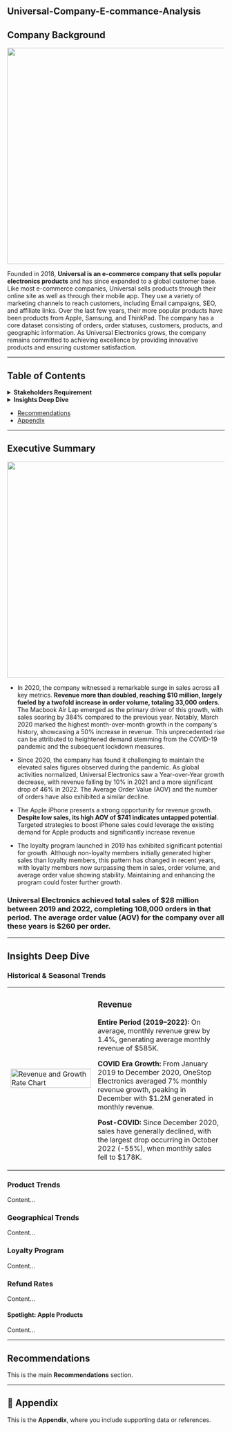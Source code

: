 Universal-Company-E-commance-Analysis
----
## Company Background
<p align="center" width="100%">
<img src="https://github.com/user-attachments/assets/f54c6f0e-9c4f-40cb-9130-f44eaf7f4924" width="800" height="500" />
</p>

Founded in 2018, **Universal is an e-commerce company that sells popular electronics products** and has since expanded to a global customer base. 
Like most e-commerce companies, Universal sells products through their online site as well as through their mobile app. 
They use a variety of marketing channels to reach customers, including Email campaigns, SEO, and affiliate links. 
Over the last few years, their more popular products have been products from Apple, Samsung, and ThinkPad. The company has a core dataset consisting of orders, order statuses, customers, products, and geographic information. As Universal Electronics grows, the company remains committed to achieving excellence by providing innovative products and ensuring customer satisfaction.

---
## Table of Contents

<details>
  <summary><strong>Stakeholders Requirement</strong></summary>
  
  - 1. What were the overall sales trends from 2019 to 2022?
  - 2. What were the company's yearly and monthly growth rates?
  - 3. How has the new loyalty program performed? Should we keep using it?
  - 4. What was the company's refund rate and average order value (AOV)?

       Notes:

        - Focus on Revenue, AOV, and order counts
        - Look at trends over Yearly and Monthly periods
        - For Refunds and AOV specifically compare across Apple products

</details>

<details>
  <summary><strong>Insights Deep Dive</strong></summary>

  - [Historical & Seasonal Trends](#historical--seasonal-trends)  
  - [Product Trends](#product-trends)  
  - [Geographical Trends](#geographical-trends)  
  - [Loyalty Program](#loyalty-program)  
  - [Refund Rates](#refund-rates)  
  - [Spotlight: Apple Products](#spotlight-apple-products)

</details>

  - [Recommendations](#recommendations)
  - [Appendix](#appendix)

</details>

---

## Executive Summary

<p align="center" width="100%">
<img src="https://github.com/user-attachments/assets/40b57517-ea8e-4a14-bf9e-95c5887cd032" width="800" height="500" />
</p>

</details>

- In 2020, the company witnessed a remarkable surge in sales across all key metrics. **Revenue more than doubled, reaching $10 million, largely fueled by a twofold increase in order volume, totaling 33,000 orders**. The Macbook Air Lap emerged as the primary driver of this growth, with sales soaring by 384% compared to the previous year. Notably, March 2020 marked the highest month-over-month growth in the company's history, showcasing a 50% increase in revenue. This unprecedented rise can be attributed to heightened demand stemming from the COVID-19 pandemic and the subsequent lockdown measures.

- Since 2020, the company has found it challenging to maintain the elevated sales figures observed during the pandemic. As global activities normalized, Universal Electronics saw a Year-over-Year growth decrease, with revenue falling by 10% in 2021 and a more significant drop of 46% in 2022. The Average Order Value (AOV) and the number of orders have also exhibited a similar decline.

- The Apple iPhone presents a strong opportunity for revenue growth. **Despite low sales, its high AOV of $741 indicates untapped potential**. Targeted strategies to boost iPhone sales could leverage the existing demand for Apple products and significantly increase revenue

- The loyalty program launched in 2019 has exhibited significant potential for growth. Although non-loyalty members initially generated higher sales than loyalty members, this pattern has changed in recent years, with loyalty members now surpassing them in sales, order volume, and average order value showing stability. Maintaining and enhancing the program could foster further growth.

### Universal Electronics achieved total sales of $28 million between 2019 and 2022, completing 108,000 orders in that period. The average order value (AOV) for the company over all these years is $260 per order.

---

## Insights Deep Dive

### Historical & Seasonal Trends

<table>
<tr>
<td width="40%">
  <img src="https://1drv.ms/i/c/9d63b98fd3bd2ab1/EaQgObMqWN1Pra1E3Tj5th4B3rrgpzyQIeh7P9jzrjpCUw?e=85gULI" alt="Revenue and Growth Rate Chart" width="100%">
</td>
<td width="60%" valign="top">
  
  <h3> Revenue</h3>
  
  <p>
  <strong>Entire Period (2019–2022):</strong> On average, monthly revenue grew by 1.4%, generating average monthly revenue of $585K.
  </p>
  
  <p>
  <strong>COVID Era Growth:</strong> From January 2019 to December 2020, OneStop Electronics averaged 7% monthly revenue growth, peaking in December with $1.2M generated in monthly revenue.
  </p>
  
  <p>
  <strong>Post-COVID:</strong> Since December 2020, sales have generally declined, with the largest drop occurring in October 2022 (-55%), when monthly sales fell to $178K.
  </p>
  
</td>
</tr>
</table>


### Product Trends

Content...

### Geographical Trends

Content...

### Loyalty Program

Content...

### Refund Rates

Content...

#### Spotlight: Apple Products

Content...

---

## Recommendations

This is the main **Recommendations** section.

---

## 📎 Appendix

This is the **Appendix**, where you include supporting data or references.
